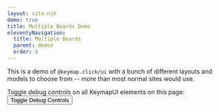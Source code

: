 ```yaml
---
layout: site.njk
demo: true
title: Multiple Boards Demo
eleventyNavigation:
  title: Multiple Boards
  parent: demos
  order: 4
---
```


This is a demo of `@keymap.click/ui` with a bunch of different layouts and models to choose from --
more than most normal sites would use.

Toggle debug controls on all KeymapUI elements on this page:
<button onclick="toggleAllKeymapUiDebug()">Toggle Debug Controls</button>

<div id="app"></div>

<script type="module">
  import { KeymapTitleScreenLayoutManyLayer } from "/keymaps/title-screen-layout-manylayer.js";
  import { Planck48ExampleLayout } from "/keymaps/planck48-example-layout.js";
  import "@keymap.click/keyboard.ergodox";
  import { MicahErgodoxLayout } from "@keymap.click/layout.mrlergo";
  const app = document.getElementById("app");
  const keymapUi = document.createElement("keymap-ui");
  const availableKeymaps = [
    Planck48ExampleLayout,
    Planck48ExampleLayout.model.blankKeymap,
    KeymapTitleScreenLayoutManyLayer,
    KeymapTitleScreenLayoutManyLayer.model.blankKeymap,
    MicahErgodoxLayout,
    MicahErgodoxLayout.model.blankKeymap,
  ];
  keymapUi.setAttribute("id", "keymap-title");
  keymapUi.setAttribute("show-debug", "true");
  keymapUi.setAttribute("query-prefix", "keymap");
  keymapUi.setModelsAndMaps(availableKeymaps);
  keymapUi.setAttribute("keymap-id", "title-screen-map-simple");
  app.appendChild(keymapUi);
</script>
